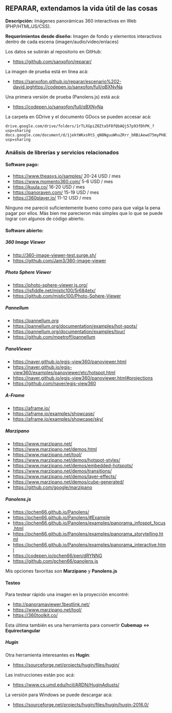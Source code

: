 ##  REPARAR, extendamos la vida útil de las cosas

**Descripción:** Imágenes panorámicas 360 interactivas en Web (PHP/HTML/JS/CSS).

**Requerimientos desde diseño:** Imagen de fondo y elementos interactivos dentro de cada escena (imagen/audio/video/enlaces)

Los datos se subirán al repositorio en GitHub:
 - https://github.com/sanxofon/reparar/

La imagen de prueba está en línea acá:
 - https://sanxofon.github.io/reparar/escenario%202-david.jpghttps://codepen.io/sanxofon/full/qBXNyNa

Una primera versión de prueba (Panolens.js) está acá:
 - https://codepen.io/sanxofon/full/qBXNyNa

La carpeta en GDrive y el documento GDocs se pueden accesar acá:

    drive.google.com/drive/folders/1rTLXGpiZ0Zta5F8fQbAQj57p93fDhPK_?usp=sharing
    docs.google.com/document/d/1jektWKxsRtS_qN8NguuWhu2Rrr_bRBiAewd75myPH8I/edit?usp=sharing

### Análisis de librerías y servicios relacionados

#### Software pago:
 - https://www.theasys.io/samples/ 20-24 USD / mes
 - https://www.momento360.com/  5-6 USD / mes
 - https://kuula.co/    16-20 USD / mes
 - https://panoraven.com/   15-19 USD / mes
 - https://360player.io/    11-12 USD / mes

Ninguno me pareció suficientemente bueno como para que valga la pena pagar por ellos. Más bien me parecieron más simples que lo que se puede lograr con algunos de código abierto.

#### Software abierto:

##### 360 Image Viewer
 - http://360-image-viewer-test.surge.sh/
 - https://github.com/Jam3/360-image-viewer

##### Photo Sphere Viewer
 - https://photo-sphere-viewer.js.org/
 - https://jsfiddle.net/mistic100/5r684etx/
 - https://github.com/mistic100/Photo-Sphere-Viewer

##### Pannellum
 - https://pannellum.org
 - https://pannellum.org/documentation/examples/hot-spots/
 - https://pannellum.org/documentation/examples/tour/
 - https://github.com/mpetroff/pannellum

##### PanoViewer
 - https://naver.github.io/egjs-view360/panoviewer.html
 - https://naver.github.io/egjs-view360/examples/panoviewer/etc/hotspot.html
 - https://naver.github.io/egjs-view360/panoviewer.html#projections
 - https://github.com/naver/egjs-view360

##### A-Frame
 - https://aframe.io/
 - https://aframe.io/examples/showcase/
 - https://aframe.io/examples/showcase/sky/

##### Marzipano
 - https://www.marzipano.net/
 - https://www.marzipano.net/demos.html
 - https://www.marzipano.net/tool/
 - https://www.marzipano.net/demos/hotspot-styles/
 - https://www.marzipano.net/demos/embedded-hotspots/
 - https://www.marzipano.net/demos/transitions/
 - https://www.marzipano.net/demos/layer-effects/
 - https://www.marzipano.net/demos/cube-generated/
 - https://github.com/google/marzipano

##### Panolens.js
 - https://pchen66.github.io/Panolens/
 - https://pchen66.github.io/Panolens/#Example
 - https://pchen66.github.io/Panolens/examples/panorama_infospot_focus.html
 - https://pchen66.github.io/Panolens/examples/panorama_storytelling.html
 - https://pchen66.github.io/Panolens/examples/panorama_interactive.html
 - https://codepen.io/pchen66/pen/dRYNNG
 - https://github.com/pchen66/panolens.js

Mis opciones favoritas son **Marzipano** y **Panolens.js**

#### Testeo
Para testear rápido una imagen en la proyección encontré:

 - http://panoramaviewer.1bestlink.net/
 - https://www.marzipano.net/tool/
 - https://360toolkit.co/

Esta última también es una herramienta para convertir **Cubemap** <=> **Equirectangular**

##### Hugin
Otra herramienta interesantes es **Hugin**:
 - https://sourceforge.net/projects/hugin/files/hugin/

Las instrucciones están poc acá:
 - https://www.cs.umd.edu/hcil/ARDN/HuginAdjusts/

 La versión para Windows se puede descargar acá:
  - https://sourceforge.net/projects/hugin/files/hugin/hugin-2016.0/
